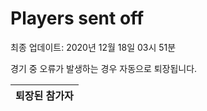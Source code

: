 # Players sent off
최종 업데이트: 2020년 12월 18일 03시 51분


경기 중 오류가 발생하는 경우 자동으로 퇴장됩니다.


| 퇴장된 참가자 |
|:---:|